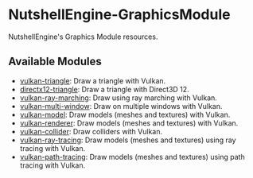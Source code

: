 # NutshellEngine-GraphicsModule
NutshellEngine's Graphics Module resources.

## Available Modules
- [vulkan-triangle](https://github.com/Team-Nutshell/NutshellEngine-GraphicsModule/tree/module/vulkan-triangle): Draw a triangle with Vulkan.
- [directx12-triangle](https://github.com/Team-Nutshell/NutshellEngine-GraphicsModule/tree/module/directx12-triangle): Draw a triangle with Direct3D 12.
- [vulkan-ray-marching](https://github.com/Team-Nutshell/NutshellEngine-GraphicsModule/tree/module/vulkan-ray-marching): Draw using ray marching with Vulkan.
- [vulkan-multi-window](https://github.com/Team-Nutshell/NutshellEngine-GraphicsModule/tree/module/vulkan-multi-window): Draw on multiple windows with Vulkan.
- [vulkan-model](https://github.com/Team-Nutshell/NutshellEngine-GraphicsModule/tree/module/vulkan-model): Draw models (meshes and textures) with Vulkan.
- [vulkan-renderer](https://github.com/Team-Nutshell/NutshellEngine-GraphicsModule/tree/module/vulkan-renderer): Draw models (meshes and textures) with Vulkan.
- [vulkan-collider](https://github.com/Team-Nutshell/NutshellEngine-GraphicsModule/tree/module/vulkan-collider): Draw colliders with Vulkan.
- [vulkan-ray-tracing](https://github.com/Team-Nutshell/NutshellEngine-GraphicsModule/tree/module/vulkan-ray-tracing): Draw models (meshes and textures) using ray tracing with Vulkan.
- [vulkan-path-tracing](https://github.com/Team-Nutshell/NutshellEngine-GraphicsModule/tree/module/vulkan-path-tracing): Draw models (meshes and textures) using path tracing with Vulkan.
